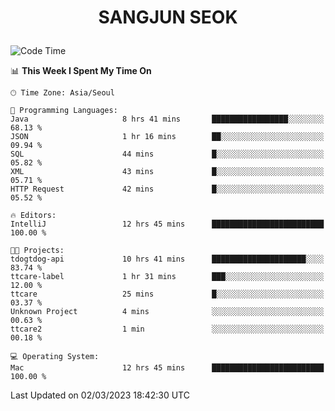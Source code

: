 <h1>
 <p align="center">
   SANGJUN SEOK
 </p>
</h1>

<!--START_SECTION:waka-->
![Code Time](http://img.shields.io/badge/Code%20Time-2%2C283%20hrs%2039%20mins-blue)

📊 **This Week I Spent My Time On** 

```text
🕑︎ Time Zone: Asia/Seoul

💬 Programming Languages: 
Java                     8 hrs 41 mins       █████████████████░░░░░░░░   68.13 % 
JSON                     1 hr 16 mins        ██░░░░░░░░░░░░░░░░░░░░░░░   09.94 % 
SQL                      44 mins             █░░░░░░░░░░░░░░░░░░░░░░░░   05.82 % 
XML                      43 mins             █░░░░░░░░░░░░░░░░░░░░░░░░   05.71 % 
HTTP Request             42 mins             █░░░░░░░░░░░░░░░░░░░░░░░░   05.52 % 

🔥 Editors: 
IntelliJ                 12 hrs 45 mins      █████████████████████████   100.00 % 

🐱‍💻 Projects: 
tdogtdog-api             10 hrs 41 mins      █████████████████████░░░░   83.74 % 
ttcare-label             1 hr 31 mins        ███░░░░░░░░░░░░░░░░░░░░░░   12.00 % 
ttcare                   25 mins             █░░░░░░░░░░░░░░░░░░░░░░░░   03.37 % 
Unknown Project          4 mins              ░░░░░░░░░░░░░░░░░░░░░░░░░   00.63 % 
ttcare2                  1 min               ░░░░░░░░░░░░░░░░░░░░░░░░░   00.18 % 

💻 Operating System: 
Mac                      12 hrs 45 mins      █████████████████████████   100.00 % 
```


 Last Updated on 02/03/2023 18:42:30 UTC
<!--END_SECTION:waka-->
